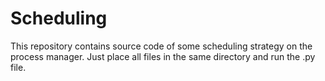 # Scheduling
This repository contains source code of some scheduling strategy on the process manager.
Just place all files in the same directory and run the .py file.
